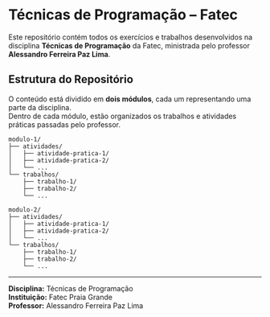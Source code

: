 # Técnicas de Programação – Fatec

Este repositório contém todos os exercícios e trabalhos desenvolvidos na disciplina **Técnicas de Programação** da Fatec, ministrada pelo professor **Alessandro Ferreira Paz Lima**.

## Estrutura do Repositório

O conteúdo está dividido em **dois módulos**, cada um representando uma parte da disciplina.  
Dentro de cada módulo, estão organizados os trabalhos e atividades práticas passadas pelo professor.

```
modulo-1/
├── atividades/
│   ├── atividade-pratica-1/
│   ├── atividade-pratica-2/
│   └── ...
└── trabalhos/
    ├── trabalho-1/
    ├── trabalho-2/
    └── ...

modulo-2/
├── atividades/
│   ├── atividade-pratica-1/
│   ├── atividade-pratica-2/
│   └── ...
└── trabalhos/
    ├── trabalho-1/
    ├── trabalho-2/
    └── ...
```

---

**Disciplina:** Técnicas de Programação  
**Instituição:** Fatec Praia Grande  
**Professor:** Alessandro Ferreira Paz Lima